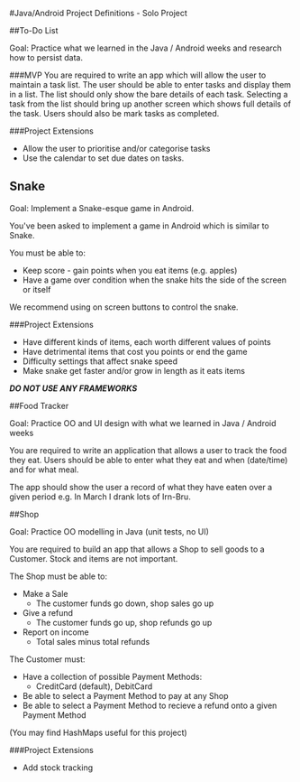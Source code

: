 #Java/Android Project Definitions - Solo Project

##To-Do List

Goal: Practice what we learned in the Java / Android weeks and research how to persist data. 

###MVP
You are required to write an app which will allow the user to maintain a task list. The user should be able to enter tasks and display them in a list. The list should only show the bare details of each task. Selecting a task from the list should bring up another screen which shows full details of the task.
Users should also be mark tasks as completed.

###Project Extensions

* Allow the user to prioritise and/or categorise tasks
* Use the calendar to set due dates on tasks. 

## Snake

Goal: Implement a Snake-esque game in Android.

You've been asked to implement a game in Android which is similar to Snake.

You must be able to:
* Keep score - gain points when you eat items (e.g. apples)
* Have a game over condition when the snake hits the side of the screen or itself

We recommend using on screen buttons to control the snake.

###Project Extensions
* Have different kinds of items, each worth different values of points
* Have detrimental items that cost you points or end the game
* Difficulty settings that affect snake speed
* Make snake get faster and/or grow in length as it eats items

***DO NOT USE ANY FRAMEWORKS***



##Food Tracker

Goal: Practice OO and UI design with what we learned in Java / Android weeks 

You are required to write an application that allows a user to track the food they eat. Users should be able to enter what they eat and when (date/time) and for what meal. 

The app should show the user a record of what they have eaten over a given period e.g. In March I drank lots of Irn-Bru.

##Shop

Goal: Practice OO modelling in Java (unit tests, no UI)

You are required to build an app that allows a Shop to sell goods to a Customer. Stock and items are not important. 

The Shop must be able to:

* Make a Sale
  - The customer funds go down, shop sales go up
* Give a refund
  - The customer funds go up, shop refunds go up
* Report on income
  - Total sales minus total refunds

The Customer must:

* Have a collection of possible Payment Methods:
  - CreditCard (default), DebitCard
* Be able to select a Payment Method to pay at any Shop
* Be able to select a Payment Method to recieve a refund onto a given Payment Method

(You may find HashMaps useful for this project) 

###Project Extensions

* Add stock tracking


